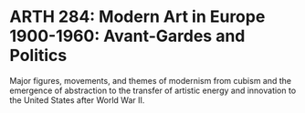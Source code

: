# ARTH 284: Modern Art in Europe 1900-1960: Avant-Gardes and Politics

Major figures, movements, and themes of modernism from cubism and the emergence of abstraction to the transfer of artistic energy and innovation to the United States after World War II.